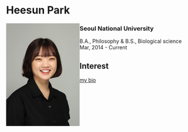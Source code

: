 # Heesun Park
<img align="left" width="200" src="heesun_img.JPG">






### Seoul National University
B.A., Philosophy & B.S., Biological science Mar, 2014 - Current


## Interest



[my bio](./heesunbio.html)

